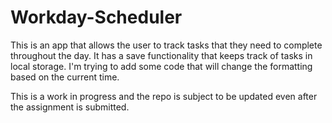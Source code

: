 # Workday-Scheduler

This is an app that allows the user to track tasks that they need to complete throughout the day. It has a save functionality that keeps track of tasks in local storage. I'm trying to add some code that will change the formatting based on the current time.

This is a work in progress and the repo is subject to be updated even after the assignment is submitted.